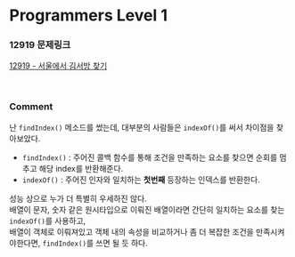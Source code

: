 # Programmers Level 1

### 12919 문제링크

[12919 - 서울에서 김서방 찾기](https://school.programmers.co.kr/learn/courses/30/lessons/12919)

<br>

### Comment

난 `findIndex()` 메소드를 썼는데, 대부분의 사람들은 `indexOf()`를 써서 차이점을 찾아보았다.

- `findIndex()` : 주어진 콜백 함수를 통해 조건을 만족하는 요소를 찾으면 순회를 멈추고 해당 index를 반환해준다.
- `indexOf()` : 주어진 인자와 일치하는 **첫번째** 등장하는 인덱스를 반환한다.

성능 상으로 누가 더 특별히 우세하진 않다. <br>
배열이 문자, 숫자 같은 원시타입으로 이뤄진 배열이라면 간단히 일치하는 요소를 찾는 `indexOf()`를 사용하고, <br>
배열이 객체로 이뤄져있고 객체 내의 속성을 비교하거나 좀 더 복잡한 조건을 만족시켜야한다면, `findIndex()`를 쓰면 될 듯 하다.
